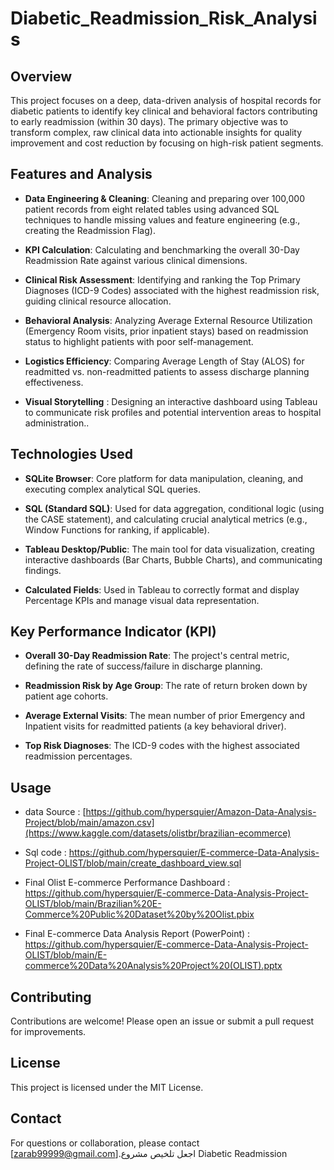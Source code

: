 # Diabetic_Readmission_Risk_Analysis

## Overview

This project focuses on a deep, data-driven analysis of hospital records for diabetic patients to identify key clinical and behavioral factors contributing to early readmission (within 30 days). The primary objective was to transform complex, raw clinical data into actionable insights for quality improvement and cost reduction by focusing on high-risk patient segments.
## Features and Analysis

- **Data Engineering & Cleaning**: Cleaning and preparing over 100,000 patient records from eight related tables using advanced SQL techniques to handle missing values and feature engineering (e.g., creating the Readmission Flag).

- **KPI Calculation**: Calculating and benchmarking the overall 30-Day Readmission Rate against various clinical dimensions.
- **Clinical Risk Assessment**: Identifying and ranking the Top Primary Diagnoses (ICD-9 Codes) associated with the highest readmission risk, guiding clinical resource allocation.
- **Behavioral Analysis**: Analyzing Average External Resource Utilization (Emergency Room visits, prior inpatient stays) based on readmission status to highlight patients with poor self-management.
- **Logistics Efficiency**: Comparing Average Length of Stay (ALOS) for readmitted vs. non-readmitted patients to assess discharge planning effectiveness.
- **Visual Storytelling** : Designing an interactive dashboard using Tableau to communicate risk profiles and potential intervention areas to hospital administration..



## Technologies Used

- **SQLite Browser**: Core platform for data manipulation, cleaning, and executing complex analytical SQL queries.

- **SQL (Standard SQL)**: Used for data aggregation, conditional logic (using the CASE statement), and calculating crucial analytical metrics (e.g., Window Functions for ranking, if applicable).

- **Tableau Desktop/Public**: The main tool for data visualization, creating interactive dashboards (Bar Charts, Bubble Charts), and communicating findings.

- **Calculated Fields**: Used in Tableau to correctly format and display Percentage KPIs and manage visual data representation.



## Key Performance Indicator (KPI)

- **Overall 30-Day Readmission Rate**: The project's central metric, defining the rate of success/failure in discharge planning.

- **Readmission Risk by Age Group**: The rate of return broken down by patient age cohorts.

- **Average External Visits**: The mean number of prior Emergency and Inpatient visits for readmitted patients (a key behavioral driver).

- **Top Risk Diagnoses**: The ICD-9 codes with the highest associated readmission percentages.

## Usage

- data Source : [https://github.com/hypersquier/Amazon-Data-Analysis-Project/blob/main/amazon.csv](https://www.kaggle.com/datasets/olistbr/brazilian-ecommerce)

- Sql code : https://github.com/hypersquier/E-commerce-Data-Analysis-Project-OLIST/blob/main/create_dashboard_view.sql

- Final Olist E-commerce Performance Dashboard : https://github.com/hypersquier/E-commerce-Data-Analysis-Project-OLIST/blob/main/Brazilian%20E-Commerce%20Public%20Dataset%20by%20Olist.pbix

- Final E-commerce Data Analysis Report (PowerPoint) : https://github.com/hypersquier/E-commerce-Data-Analysis-Project-OLIST/blob/main/E-commerce%20Data%20Analysis%20Project%20(OLIST).pptx



## Contributing

Contributions are welcome! Please open an issue or submit a pull request for improvements.



## License

This project is licensed under the MIT License.



## Contact

For questions or collaboration, please contact [zarab99999@gmail.com].اجعل تلخيص مشروع Diabetic Readmission 
